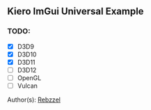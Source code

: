 ﻿## Kiero ImGui Universal Example
### TODO:
- [x] D3D9
- [x] D3D10
- [x] D3D11
- [ ] D3D12
- [ ] OpenGL
- [ ] Vulcan

Author(s): [Rebzzel](https://github.com/Rebzzel)